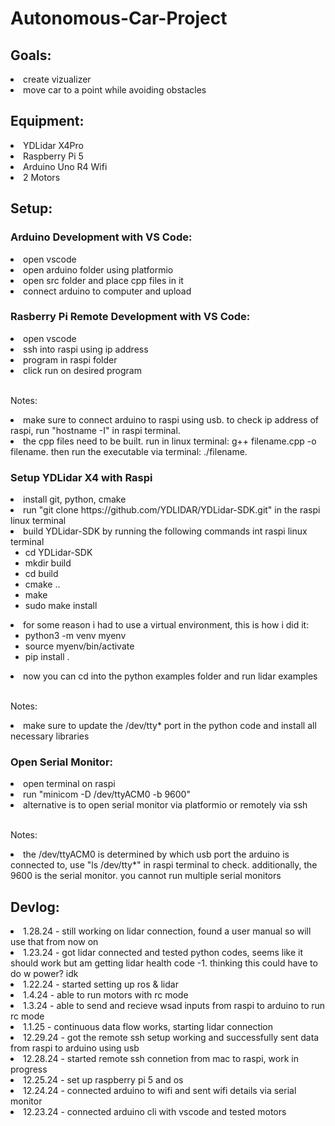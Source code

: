 <h1>Autonomous-Car-Project</h1>

<h2>Goals:</h2>
  <li>create vizualizer</li>
  <li>move car to a point while avoiding obstacles</li>


<h2>Equipment:</h2>
  <li>YDLidar X4Pro</li>
  <li>Raspberry Pi 5</li>
  <li>Arduino Uno R4 Wifi</li>
  <li>2 Motors</li>

<h2>Setup:</h2>

<h3>Arduino Development with VS Code:</h3>
  <li>open vscode</li>
  <li>open arduino folder using platformio</li>
  <li>open src folder and place cpp files in it</li>
  <li>connect arduino to computer and upload</li>

<h3>Rasberry Pi Remote Development with VS Code:</h3>
  <li>open vscode</li>
  <li>ssh into raspi using ip address</li>
  <li>program in raspi folder</li>
  <li>click run on desired program</li>
<br>
<p>Notes:</p>
  <li>make sure to connect arduino to raspi using usb. to check ip address of raspi, run "hostname -I" in raspi terminal. </li>
  <li>the cpp files need to be built. run in linux terminal: g++ filename.cpp -o filename. then run the executable via terminal: ./filename.</li>

<h3>Setup YDLidar X4 with Raspi</h3>
<li>install git, python, cmake</li>
<li>run "git clone https://github.com/YDLIDAR/YDLidar-SDK.git" in the raspi linux terminal</li>
<li>build YDLidar-SDK by running the following commands int raspi linux terminal
  <ul>
    <li>cd YDLidar-SDK</li>
    <li>mkdir build</li>
    <li>cd build</li>
    <li>cmake ..</li>
    <li>make</li>
    <li>sudo make install</li>
  </ul>
</li>
<li>for some reason i had to use a virtual environment, this is how i did it:
  <ul>
    <li>python3 -m venv myenv</li>
    <li>source myenv/bin/activate</li>
    <li>pip install .</li>
  </ul>
</li>
<li>now you can cd into the python examples folder and run lidar examples</li>
<br>
<p>Notes:</p>
  <li>make sure to update the /dev/tty* port in the python code and install all necessary libraries</li>
      
<h3>Open Serial Monitor:</h3>
  <li>open terminal on raspi</li>
  <li>run "minicom -D /dev/ttyACM0 -b 9600"</li>
  <li>alternative is to open serial monitor via platformio or remotely via ssh</li>
<br>
<p>Notes:</p>
  <li>the /dev/ttyACM0 is determined by which usb port the arduino is connected to, use "ls /dev/tty*" in raspi terminal to check. additionally, the 9600 is the serial monitor. you cannot run multiple serial monitors</li>

<h2>Devlog:</h2>
  <li>1.28.24 - still working on lidar connection, found a user manual so will use that from now on</li>
  <li>1.23.24 - got lidar connected and tested python codes, seems like it should work but am getting lidar health code -1. thinking this could have to do w power? idk</li>
  <li>1.22.24 - started setting up ros & lidar</li>
  <li>1.4.24 - able to run motors with rc mode</li>
  <li>1.3.24 - able to send and recieve wsad inputs from raspi to arduino to run rc mode</li>
  <li>1.1.25 - continuous data flow works, starting lidar connection</li>
  <li>12.29.24 - got the remote ssh setup working and successfully sent data from raspi to arduino using usb</li>
  <li>12.28.24 - started remote ssh connetion from mac to raspi, work in progress</li>
  <li>12.25.24 - set up raspberry pi 5 and os</li>
  <li>12.24.24 - connected arduino to wifi and sent wifi details via serial monitor</li>
  <li>12.23.24 - connected arduino cli with vscode and tested motors</li>
